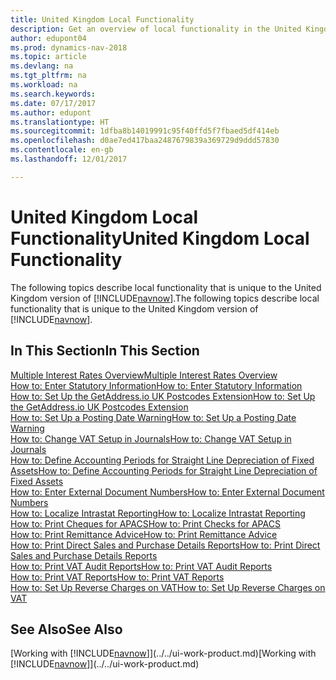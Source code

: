 ```yaml
---
title: United Kingdom Local Functionality
description: Get an overview of local functionality in the United Kingdom version of [!INCLUDE[navnow](../../includes/navnow_md.md)].
author: edupont04
ms.prod: dynamics-nav-2018
ms.topic: article
ms.devlang: na
ms.tgt_pltfrm: na
ms.workload: na
ms.search.keywords: 
ms.date: 07/17/2017
ms.author: edupont
ms.translationtype: HT
ms.sourcegitcommit: 1dfba8b14019991c95f40ffd5f7fbaed5df414eb
ms.openlocfilehash: d0ae7ed417baa2487679839a369729d9ddd57830
ms.contentlocale: en-gb
ms.lasthandoff: 12/01/2017

---
```

# <a name="united-kingdom-local-functionality"></a><span data-ttu-id="cdc0e-103">United Kingdom Local Functionality</span><span class="sxs-lookup"><span data-stu-id="cdc0e-103">United Kingdom Local Functionality</span></span>
<span data-ttu-id="cdc0e-104">The following topics describe local functionality that is unique to the United Kingdom version of [!INCLUDE[navnow](../../includes/navnow_md.md)].</span><span class="sxs-lookup"><span data-stu-id="cdc0e-104">The following topics describe local functionality that is unique to the United Kingdom version of [!INCLUDE[navnow](../../includes/navnow_md.md)].</span></span>  

## <a name="in-this-section"></a><span data-ttu-id="cdc0e-105">In This Section</span><span class="sxs-lookup"><span data-stu-id="cdc0e-105">In This Section</span></span>  
[<span data-ttu-id="cdc0e-106">Multiple Interest Rates Overview</span><span class="sxs-lookup"><span data-stu-id="cdc0e-106">Multiple Interest Rates Overview</span></span>](multiple-interest-rates-overview.md)  
[<span data-ttu-id="cdc0e-107">How to: Enter Statutory Information</span><span class="sxs-lookup"><span data-stu-id="cdc0e-107">How to: Enter Statutory Information</span></span>](how-to-enter-statutory-information.md)  
[<span data-ttu-id="cdc0e-108">How to: Set Up the GetAddress.io UK Postcodes Extension</span><span class="sxs-lookup"><span data-stu-id="cdc0e-108">How to: Set Up the GetAddress.io UK Postcodes Extension</span></span>](uk-setup-postal-code-service.md)  
[<span data-ttu-id="cdc0e-109">How to: Set Up a Posting Date Warning</span><span class="sxs-lookup"><span data-stu-id="cdc0e-109">How to: Set Up a Posting Date Warning</span></span>](how-to-set-up-a-posting-date-warning.md)  
[<span data-ttu-id="cdc0e-110">How to: Change VAT Setup in Journals</span><span class="sxs-lookup"><span data-stu-id="cdc0e-110">How to: Change VAT Setup in Journals</span></span>](how-to-change-vat-setup-in-journals.md)  
[<span data-ttu-id="cdc0e-111">How to: Define Accounting Periods for Straight Line Depreciation of Fixed Assets</span><span class="sxs-lookup"><span data-stu-id="cdc0e-111">How to: Define Accounting Periods for Straight Line Depreciation of Fixed Assets</span></span>](how-to-define-accounting-periods-for-straight-line-depreciation-of-fixed-assets.md)  
[<span data-ttu-id="cdc0e-112">How to: Enter External Document Numbers</span><span class="sxs-lookup"><span data-stu-id="cdc0e-112">How to: Enter External Document Numbers</span></span>](how-to-enter-external-document-numbers.md)  
[<span data-ttu-id="cdc0e-113">How to: Localize Intrastat Reporting</span><span class="sxs-lookup"><span data-stu-id="cdc0e-113">How to: Localize Intrastat Reporting</span></span>](how-to-localize-intrastat-reporting.md)  
[<span data-ttu-id="cdc0e-114">How to: Print Cheques for APACS</span><span class="sxs-lookup"><span data-stu-id="cdc0e-114">How to: Print Checks for APACS</span></span>](how-to-print-checks-for-apacs.md)  
[<span data-ttu-id="cdc0e-115">How to: Print Remittance Advice</span><span class="sxs-lookup"><span data-stu-id="cdc0e-115">How to: Print Remittance Advice</span></span>](how-to-print-remittance-advice.md)  
[<span data-ttu-id="cdc0e-116">How to: Print Direct Sales and Purchase Details Reports</span><span class="sxs-lookup"><span data-stu-id="cdc0e-116">How to: Print Direct Sales and Purchase Details Reports</span></span>](how-to-print-direct-sales-and-purchase-details-reports.md)  
[<span data-ttu-id="cdc0e-117">How to: Print VAT Audit Reports</span><span class="sxs-lookup"><span data-stu-id="cdc0e-117">How to: Print VAT Audit Reports</span></span>](how-to-print-vat-audit-reports.md)  
[<span data-ttu-id="cdc0e-118">How to: Print VAT Reports</span><span class="sxs-lookup"><span data-stu-id="cdc0e-118">How to: Print VAT Reports</span></span>](how-to-print-vat-reports.md)  
[<span data-ttu-id="cdc0e-119">How to: Set Up Reverse Charges on VAT</span><span class="sxs-lookup"><span data-stu-id="cdc0e-119">How to: Set Up Reverse Charges on VAT</span></span>](how-to-set-up-reverse-charges-on-vat.md)  

## <a name="see-also"></a><span data-ttu-id="cdc0e-120">See Also</span><span class="sxs-lookup"><span data-stu-id="cdc0e-120">See Also</span></span>
<span data-ttu-id="cdc0e-121">[Working with [!INCLUDE[navnow](../../includes/navnow_md.md)]](../../ui-work-product.md)</span><span class="sxs-lookup"><span data-stu-id="cdc0e-121">[Working with [!INCLUDE[navnow](../../includes/navnow_md.md)]](../../ui-work-product.md)</span></span>  

